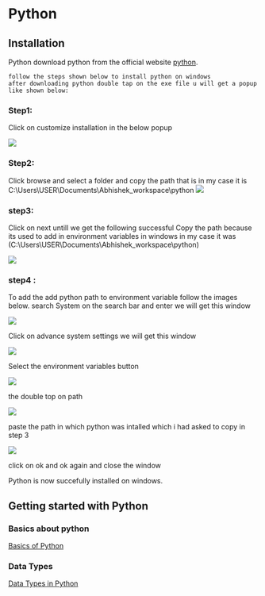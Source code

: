 # Python

## Installation
Python 
download python from the official website [python](https://www.python.org/ftp/python/3.9.5/python-3.9.5-amd64.exe).
```
follow the steps shown below to install python on windows
after downloading python double tap on the exe file u will get a popup like shown below:
```
### Step1:

Click on customize installation in the below popup

![](https://github.com/abhishekpshenoy/Python/blob/main/Images/python_installation/img1.PNG)

### Step2:

Click browse and select a folder and copy the path that is in my case it is C:\Users\USER\Documents\Abhishek_workspace\python
![](https://github.com/abhishekpshenoy/Python/blob/main/Images/python_installation/img2.PNG)

### step3:

Click on next untill we get the following successful 
Copy the path because its used to add in environment variables in windows in my case it was 
(C:\Users\USER\Documents\Abhishek_workspace\python)

![](https://github.com/abhishekpshenoy/Python/blob/main/Images/python_installation/img2.PNG)

### step4 :
To add the add python path to environment variable follow the images below.
search System on the search bar and enter we will get this window

![](https://github.com/abhishekpshenoy/Python/blob/main/Images/python_installation/img4.PNG)

Click on advance system settings we will get this window


![](https://github.com/abhishekpshenoy/Python/blob/main/Images/python_installation/img5.PNG)

Select the environment variables button

![](https://github.com/abhishekpshenoy/Python/blob/main/Images/python_installation/img5.PNG)

the double top on path 

![](https://github.com/abhishekpshenoy/Python/blob/main/Images/python_installation/img6.PNG)

paste the path in which python was intalled which i had asked to copy in step 3


![](https://github.com/abhishekpshenoy/Python/blob/main/Images/python_installation/img7.PNG)

click on ok and ok again and close the window

Python is now succefully installed on windows.


## Getting started with Python
### Basics about python 
[Basics of Python](https://github.com/abhishekpshenoy/Python/blob/main/Images/Basics/Basics.md)

### Data Types

[Data Types in Python](https://github.com/abhishekpshenoy/Python/blob/main/Data_Types/Guid_to_Data_types.md)